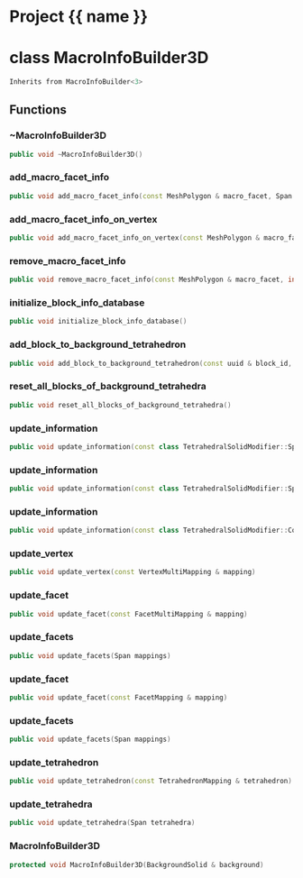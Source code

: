 <script setup>
import {useRoute} from 'vitepress'
const {path} = useRoute()
const tokens = path.split('/')
const words = tokens[2].split('-');
for (let i = 0; i < words.length; i++) {
    words[i] = words[i].charAt(0).toUpperCase() + words[i].slice(1);
    words[i] = words[i].replace('geode', 'Geode')
}
const name = words.join('-');
</script>
# Project {{ name }}

# class MacroInfoBuilder3D


```cpp
Inherits from MacroInfoBuilder<3>
```



## Functions

### ~MacroInfoBuilder3D

```cpp
public void ~MacroInfoBuilder3D()
```


### add_macro_facet_info

```cpp
public void add_macro_facet_info(const MeshPolygon & macro_facet, Span background_solid_facets_id)
```


### add_macro_facet_info_on_vertex

```cpp
public void add_macro_facet_info_on_vertex(const MeshPolygon & macro_facet, index_t background_solid_vertex_id)
```


### remove_macro_facet_info

```cpp
public void remove_macro_facet_info(const MeshPolygon & macro_facet, index_t background_solid_facet_id)
```


### initialize_block_info_database

```cpp
public void initialize_block_info_database()
```


### add_block_to_background_tetrahedron

```cpp
public void add_block_to_background_tetrahedron(const uuid & block_id, index_t tetrahedron_id)
```


### reset_all_blocks_of_background_tetrahedra

```cpp
public void reset_all_blocks_of_background_tetrahedra()
```


### update_information

```cpp
public void update_information(const class TetrahedralSolidModifier::SplitInfo & split_info)
```


### update_information

```cpp
public void update_information(const class TetrahedralSolidModifier::SplitEdgeInfo & split_info)
```


### update_information

```cpp
public void update_information(const class TetrahedralSolidModifier::CollapseEdgeInfo & collapse_info)
```


### update_vertex

```cpp
public void update_vertex(const VertexMultiMapping & mapping)
```


### update_facet

```cpp
public void update_facet(const FacetMultiMapping & mapping)
```


### update_facets

```cpp
public void update_facets(Span mappings)
```


### update_facet

```cpp
public void update_facet(const FacetMapping & mapping)
```


### update_facets

```cpp
public void update_facets(Span mappings)
```


### update_tetrahedron

```cpp
public void update_tetrahedron(const TetrahedronMapping & tetrahedron)
```


### update_tetrahedra

```cpp
public void update_tetrahedra(Span tetrahedra)
```


### MacroInfoBuilder3D

```cpp
protected void MacroInfoBuilder3D(BackgroundSolid & background)
```




